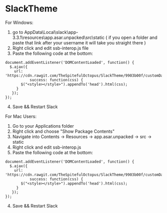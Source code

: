 # SlackTheme

For Windows:
1) go to AppData\Local\slack\app-3.3.1\resources\app.asar.unpacked\src\static   ( if you open a folder and paste that link after your username it will take you straight there )
2) Right click and edit ssb-interop.js file
3) Paste the following code at the bottom:

```
document.addEventListener('DOMContentLoaded', function() {
  $.ajax({
    url: 'https://cdn.rawgit.com/TheSpitefulOctopus/SlackTheme/9903b00f/customDark.css',
           success: function(css) {
       $("<style></style>").appendTo('head').html(css);
     }
   });
});
```
4) Save && Restart Slack


For Mac Users:
1) Go to your Applications folder
2) Right click and choose "Show Package Contents"
3) Navigate into Contents -> Resources -> app.asar.unpacked -> src -> static
4) Right click and edit ssb-interop.js
5) Paste the following code at the bottom:

```
document.addEventListener('DOMContentLoaded', function() {
  $.ajax({
    url: 'https://cdn.rawgit.com/TheSpitefulOctopus/SlackTheme/9903b00f/customDark.css',
           success: function(css) {
       $("<style></style>").appendTo('head').html(css);
     }
   });
});
```
4) Save && Restart Slack
